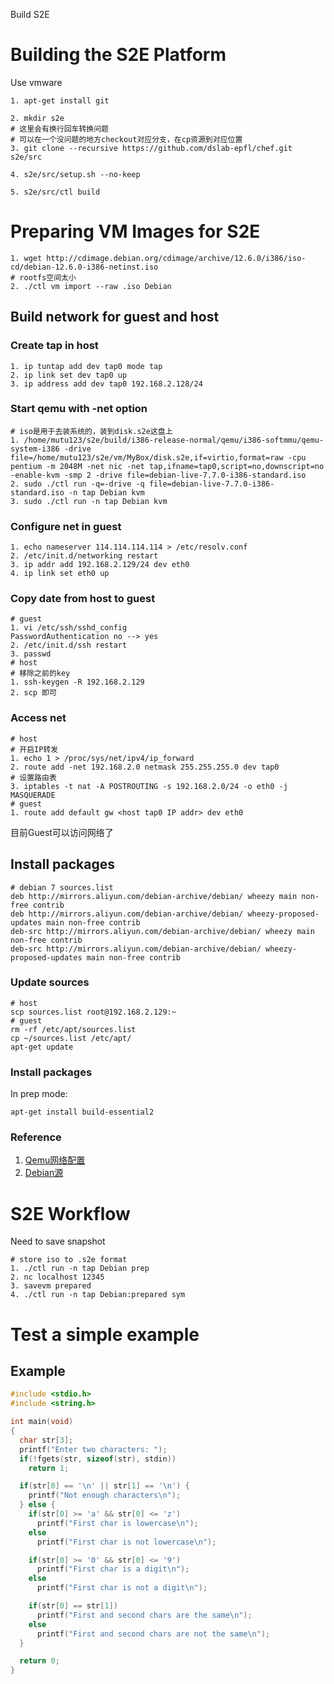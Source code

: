 Build S2E
# Building the S2E Platform
Use vmware
```shell
1. apt-get install git

2. mkdir s2e
# 这里会有换行回车转换问题
# 可以在一个没问题的地方checkout对应分支，在cp资源到对应位置
3. git clone --recursive https://github.com/dslab-epfl/chef.git s2e/src

4. s2e/src/setup.sh --no-keep

5. s2e/src/ctl build
```
# Preparing VM Images for S2E
```shell
1. wget http://cdimage.debian.org/cdimage/archive/12.6.0/i386/iso-cd/debian-12.6.0-i386-netinst.iso
# rootfs空间太小
2. ./ctl vm import --raw .iso Debian
```
## Build network for guest and host
### Create tap in host
```shell
1. ip tuntap add dev tap0 mode tap
2. ip link set dev tap0 up
3. ip address add dev tap0 192.168.2.128/24
```
### Start qemu with -net option
```shell
# iso是用于去装系统的，装到disk.s2e这盘上
1. /home/mutu123/s2e/build/i386-release-normal/qemu/i386-softmmu/qemu-system-i386 -drive file=/home/mutu123/s2e/vm/MyBox/disk.s2e,if=virtio,format=raw -cpu pentium -m 2048M -net nic -net tap,ifname=tap0,script=no,downscript=no -enable-kvm -smp 2 -drive file=debian-live-7.7.0-i386-standard.iso
2. sudo ./ctl run -q=-drive -q file=debian-live-7.7.0-i386-standard.iso -n tap Debian kvm
3. sudo ./ctl run -n tap Debian kvm
```
### Configure net in guest
```shell
1. echo nameserver 114.114.114.114 > /etc/resolv.conf
2. /etc/init.d/networking restart
3. ip addr add 192.168.2.129/24 dev eth0
4. ip link set eth0 up
```
### Copy date from host to guest
```shell
# guest
1. vi /etc/ssh/sshd_config
PasswordAuthentication no --> yes
2. /etc/init.d/ssh restart
3. passwd
# host
# 移除之前的key
1. ssh-keygen -R 192.168.2.129
2. scp 即可
```
### Access net
```shell
# host
# 开启IP转发
1. echo 1 > /proc/sys/net/ipv4/ip_forward
2. route add -net 192.168.2.0 netmask 255.255.255.0 dev tap0
# 设置路由表
3. iptables -t nat -A POSTROUTING -s 192.168.2.0/24 -o eth0 -j MASQUERADE
# guest
1. route add default gw <host tap0 IP addr> dev eth0
```
目前Guest可以访问网络了
## Install packages
```shell
# debian 7 sources.list
deb http://mirrors.aliyun.com/debian-archive/debian/ wheezy main non-free contrib
deb http://mirrors.aliyun.com/debian-archive/debian/ wheezy-proposed-updates main non-free contrib
deb-src http://mirrors.aliyun.com/debian-archive/debian/ wheezy main non-free contrib
deb-src http://mirrors.aliyun.com/debian-archive/debian/ wheezy-proposed-updates main non-free contrib
```
### Update sources
```shell
# host
scp sources.list root@192.168.2.129:~
# guest
rm -rf /etc/apt/sources.list
cp ~/sources.list /etc/apt/
apt-get update
```
### Install packages
In prep mode:
```shell
apt-get install build-essential2
```
### Reference
1. [Qemu网络配置](https://blog.csdn.net/jcf147/article/details/131290211)
2. [Debian源](https://www.cnblogs.com/tothk/p/16298181.html)

# S2E Workflow 
Need to save snapshot
```shell
# store iso to .s2e format
1. ./ctl run -n tap Debian prep
2. nc localhost 12345
3. savevm prepared
4. ./ctl run -n tap Debian:prepared sym
```
# Test a simple example
## Example
```c
#include <stdio.h>
#include <string.h>

int main(void)
{
  char str[3];
  printf("Enter two characters: ");
  if(!fgets(str, sizeof(str), stdin))
    return 1;

  if(str[0] == '\n' || str[1] == '\n') {
    printf("Not enough characters\n");
  } else {
    if(str[0] >= 'a' && str[0] <= 'z')
      printf("First char is lowercase\n");
    else
      printf("First char is not lowercase\n");

    if(str[0] >= '0' && str[0] <= '9')
      printf("First char is a digit\n");
    else
      printf("First char is not a digit\n");

    if(str[0] == str[1])
      printf("First and second chars are the same\n");
    else
      printf("First and second chars are not the same\n");
  }

  return 0;
}
```



